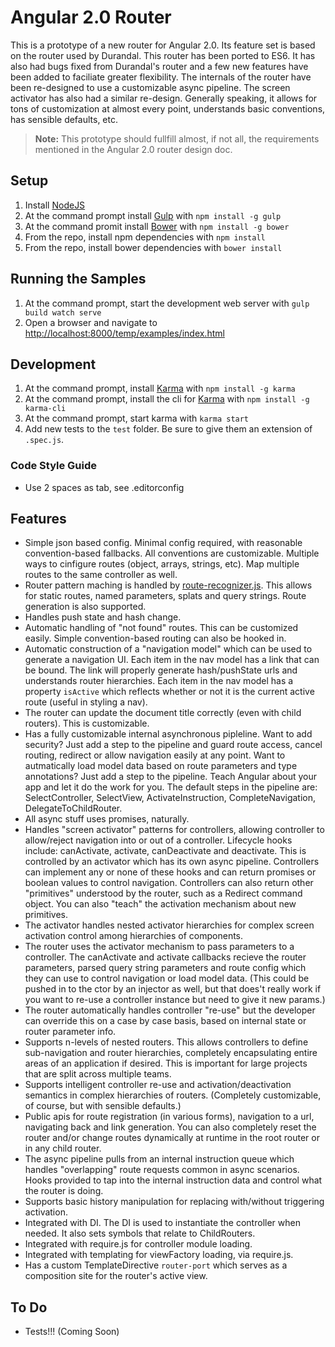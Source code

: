 # Angular 2.0 Router

This is a prototype of a new router for Angular 2.0. Its feature set is based on the router used by Durandal. This router has been ported to ES6. It has also had bugs fixed from Durandal's router and a few new features have been added to faciliate greater flexibility. The internals of the router have been re-designed to use a customizable async pipeline. The screen activator has also had a similar re-design. Generally speaking, it allows for tons of customization at almost every point, understands basic conventions, has sensible defaults, etc.

> **Note:** This prototype should fullfill almost, if not all, the requirements mentioned in the Angular 2.0 router design doc.

## Setup

1. Install [NodeJS](http://nodejs.org/)
2. At the command prompt install [Gulp](http://gulpjs.com/) with `npm install -g gulp`
3. At the command promit install [Bower](http://bower.io/) with `npm install -g bower`
4. From the repo, install npm dependencies with `npm install`
5. From the repo, install bower dependencies with `bower install`

## Running the Samples

1. At the command prompt, start the development web server with `gulp build watch serve`
2. Open a browser and navigate to [http://localhost:8000/temp/examples/index.html](http://localhost:8000/temp/examples/index.html)

## Development

1. At the command prompt, install [Karma](http://karma-runner.github.io/) with `npm install -g karma`
2. At the command prompt, install the cli for [Karma](http://karma-runner.github.io/) with `npm install -g karma-cli`
3. At the command prompt, start karma with `karma start`
4. Add new tests to the `test` folder. Be sure to give them an extension of `.spec.js`.

### Code Style Guide

* Use 2 spaces as tab, see .editorconfig

## Features

* Simple json based config. Minimal config required, with reasonable convention-based fallbacks. All conventions are customizable. Multiple ways to cinfigure routes (object, arrays, strings, etc). Map multiple routes to the same controller as well.
* Router pattern maching is handled by [route-recognizer.js](https://github.com/tildeio/route-recognizer). This allows for static routes, named parameters, splats and query strings. Route generation is also supported.
* Handles push state and hash change.
* Automatic handling of "not found" routes. This can be customized easily. Simple convention-based routing can also be hooked in.
* Automatic construction of a "navigation model" which can be used to generate a navigation UI. Each item in the nav model has a link that can be bound. The link will properly generate hash/pushState urls and understands router hierarchies. Each item in the nav model has a property `isActive` which reflects whether or not it is the current active route (useful in styling a nav).
* The router can update the document title correctly (even with child routers). This is customizable.
* Has a fully customizable internal asynchronous pipleline. Want to add security? Just add a step to the pipeline and guard route access, cancel routing, redirect or allow navigation easily at any point. Want to autmatically load model data based on route parameters and type annotations? Just add a step to the pipeline. Teach Angular about your app and let it do the work for you. The default steps in the pipeline are: SelectController, SelectView, ActivateInstruction, CompleteNavigation, DelegateToChildRouter.
* All async stuff uses promises, naturally.
* Handles "screen activator" patterns for controllers, allowing controller to allow/reject navigation into or out of a controller. Lifecycle hooks include: canActivate, activate, canDeactivate and deactivate. This is controlled by an activator which has its own async pipeline. Controllers can implement any or none of these hooks and can return promises or boolean values to control navigation. Controllers can also return other "primitives" understood by the router, such as a Redirect command object. You can also "teach" the activation mechanism about new primitives.
* The activator handles nested activator hierarchies for complex screen activation control among hierarchies of components.
* The router uses the activator mechanism to pass parameters to a controller. The canActivate and activate callbacks recieve the router parameters, parsed query string parameters and route config which they can use to control navigation or load model data. (This could be pushed in to the ctor by an injector as well, but that does't really work if you want to re-use a controller instance but need to give it new params.)
* The router automatically handles controller "re-use" but the developer can override this on a case by case basis, based on internal state or router parameter info.
* Supports n-levels of nested routers. This allows controllers to define sub-navigation and router hierarchies, completely encapsulating entire areas of an application if desired. This is important for large projects that are split across multiple teams.
* Supports intelligent controller re-use and activation/deactivation semantics in complex hierarchies of routers. (Completely customizable, of course, but with sensible defaults.)
* Public apis for route registration (in various forms), navigation to a url, navigating back and link generation. You can also completely reset the router and/or change routes dynamically at runtime in the root router or in any child router.
* The async pipeline pulls from an internal instruction queue which handles "overlapping" route requests common in async scenarios. Hooks provided to tap into the internal instruction data and control what the router is doing.
* Supports basic history manipulation for replacing with/without triggering activation.
* Integrated with DI. The DI is used to instantiate the controller when needed. It also sets symbols that relate to ChildRouters.
* Integrated with require.js for controller module loading.
* Integrated with templating for viewFactory loading, via require.js.
* Has a custom TemplateDirective `router-port` which serves as a composition site for the router's active view.

## To Do
* Tests!!! (Coming Soon)